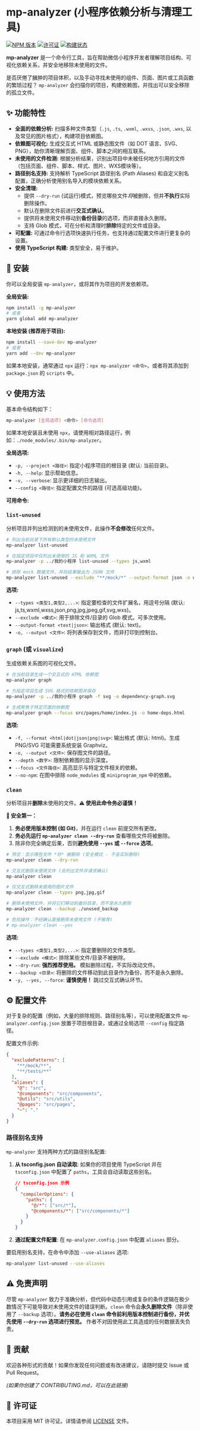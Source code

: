 # mp-analyzer (小程序依赖分析与清理工具)

[![NPM 版本](https://img.shields.io/npm/v/mp-analyzer.svg?style=flat)](https://www.npmjs.com/package/mp-analyzer) <!-- 如果项目名称不同，请替换 'mp-analyzer' -->
[![许可证](https://img.shields.io/npm/l/mp-analyzer.svg?style=flat)](LICENSE) <!-- 链接到你的 LICENSE 文件 -->
[![构建状态](https://img.shields.io/travis/com/your-username/mp-analyzer.svg?style=flat)](https://travis-ci.com/your-username/mp-analyzer) <!-- CI/CD占位符 -->

**mp-analyzer** 是一个命令行工具，旨在帮助微信小程序开发者理解项目结构、可视化依赖关系，并安全地移除未使用的文件。

是否厌倦了臃肿的项目体积，以及手动寻找未使用的组件、页面、图片或工具函数的繁琐过程？ `mp-analyzer` 会扫描你的项目，构建依赖图，并找出可以安全移除的孤立文件。

## ✨ 功能特性

* **全面的依赖分析:** 扫描多种文件类型（`.js`, `.ts`, `.wxml`, `.wxss`, `.json`, `.wxs`, 以及常见的图片格式），构建项目依赖图。
* **依赖图可视化:** 生成交互式 HTML 或静态图文件（如 DOT 语言、SVG、PNG），助你清晰理解页面、组件、脚本之间的相互联系。
* **未使用的文件检测:** 根据分析结果，识别出项目中未被任何地方引用的文件（包括页面、组件、脚本、样式、图片、WXS模块等）。
* **路径别名支持:** 支持解析 TypeScript 路径别名 (Path Aliases) 和自定义别名配置，正确分析使用别名导入的模块依赖关系。
* **安全清理:**
  * 提供 `--dry-run` (试运行)模式，预览哪些文件*将*被删除，但并**不执行**实际删除操作。
  * 默认在删除文件前进行**交互式确认**。
  * 提供将未使用文件移动到**备份目录**的选项，而非直接永久删除。
  * 支持 Glob 模式，可在分析和清理时**排除**特定的文件或目录。
* **可配置:** 可通过命令行选项快速执行任务，也支持通过配置文件进行更复杂的设置。
* **使用 TypeScript 构建:** 类型安全，易于维护。

## 🚀 安装

你可以全局安装 `mp-analyzer`，或将其作为项目的开发依赖项。

**全局安装:**

```bash
npm install -g mp-analyzer
# 或者
yarn global add mp-analyzer
```

**本地安装 (推荐用于项目):**

```bash
npm install --save-dev mp-analyzer
# 或者
yarn add --dev mp-analyzer
```

如果本地安装，通常通过 `npx` 运行：`npx mp-analyzer <命令>`，或者将其添加到 `package.json` 的 `scripts` 中。

## 💡 使用方法

基本命令结构如下：

```bash
mp-analyzer [全局选项] <命令> [命令选项]
```

如果本地安装且未使用 `npx`，请使用相对路径运行，例如：`./node_modules/.bin/mp-analyzer`。

**全局选项:**

* `-p, --project <路径>`: 指定小程序项目的根目录 (默认: 当前目录)。
* `-h, --help`: 显示帮助信息。
* `-v, --verbose`: 显示更详细的日志输出。
* `--config <路径>`: 指定配置文件的路径 (可选高级功能)。

**可用命令:**

### `list-unused`

分析项目并列出检测到的未使用文件，此操作**不会修改**任何文件。

```bash
# 列出当前目录下所有默认类型的未使用文件
mp-analyzer list-unused

# 在指定项目中仅列出未使用的 JS 和 WXML 文件
mp-analyzer -p ../我的小程序 list-unused --types js,wxml

# 排除 mock 数据文件，并将结果输出为 JSON 文件
mp-analyzer list-unused --exclude "**/mock/*" --output-format json -o unused.json
```

**选项:**

* `--types <类型1,类型2,...>`: 指定要检查的文件扩展名，用逗号分隔 (默认: js,ts,wxml,wxss,json,png,jpg,jpeg,gif,svg,wxs)。
* `--exclude <模式>`: 用于排除文件/目录的 Glob 模式。可多次使用。
* `--output-format <text|json>`: 输出格式 (默认: text)。
* `-o, --output <文件>`: 将列表保存到文件，而非打印到控制台。

### `graph` (或 `visualize`)

生成依赖关系图的可视化文件。

```bash
# 在当前目录生成一个交互式的 HTML 依赖图
mp-analyzer graph

# 为指定项目生成 SVG 格式的依赖图并保存
mp-analyzer -p ../我的小程序 graph -f svg -o dependency-graph.svg

# 生成聚焦于特定页面的依赖图
mp-analyzer graph --focus src/pages/home/index.js -o home-deps.html
```

**选项:**

* `-f, --format <html|dot|json|png|svg>`: 输出格式 (默认: html)。生成 PNG/SVG 可能需要系统安装 Graphviz。
* `-o, --output <文件>`: 保存图文件的路径。
* `--depth <数字>`: 限制依赖图的显示深度。
* `--focus <文件路径>`: 高亮显示与特定文件相关的依赖。
* `--no-npm`: 在图中排除 `node_modules` 或 `miniprogram_npm` 中的依赖。

### `clean`

分析项目并**删除**未使用的文件。**⚠️ 使用此命令务必谨慎！**

**🚨 安全第一：**

1. **务必使用版本控制 (如 Git)**，并在运行 `clean` 前提交所有更改。
2. **务必先运行 `mp-analyzer clean --dry-run`** 查看哪些文件将被删除。
3. 除非你完全确定后果，否则**避免使用 `--yes` 或 `--force` 选项**。

```bash
# 预览：显示哪些文件 *将* 被删除 (安全模式 - 不会实际删除)
mp-analyzer clean --dry-run

# 交互式删除未使用文件 (会列出文件并请求确认)
mp-analyzer clean

# 仅交互式删除未使用的图片文件
mp-analyzer clean --types png,jpg,gif

# 删除未使用文件，并将它们移动到备份目录，而不是永久删除
mp-analyzer clean --backup ./unused_backup

# 危险操作：不经确认直接删除未使用文件 (不推荐)
# mp-analyzer clean --yes
```

**选项:**

* `--types <类型1,类型2,...>`: 指定要删除的文件类型。
* `--exclude <模式>`: 排除某些文件/目录不被删除。
* `--dry-run`: **强烈推荐使用。** 模拟删除过程，不实际改动文件。
* `--backup <目录>`: 将删除的文件移动到此目录作为备份，而不是永久删除。
* `-y, --yes, --force`: **谨慎使用！** 跳过交互式确认环节。

## ⚙️ 配置文件

对于复杂的配置（例如，大量的排除规则、路径别名等），可以使用配置文件 `mp-analyzer.config.json` 放置于项目根目录，或通过全局选项 `--config` 指定路径。

配置文件示例:

```json
{
  "excludePatterns": [
    "**/mock/**",
    "**/tests/**"
  ],
  "aliases": {
    "@": "src",
    "@components": "src/components",
    "@utils": "src/utils",
    "@pages": "src/pages",
    "~": "."
  }
}
```

### 路径别名支持

`mp-analyzer` 支持两种方式的路径别名配置:

1. **从 tsconfig.json 自动读取**:
   如果你的项目使用 TypeScript 并在 `tsconfig.json` 中配置了 `paths`，工具会自动读取这些别名。

   ```json
   // tsconfig.json 示例
   {
     "compilerOptions": {
       "paths": {
         "@/*": ["src/*"],
         "@components/*": ["src/components/*"]
       }
     }
   }
   ```

2. **通过配置文件配置**:
   在 `mp-analyzer.config.json` 中配置 `aliases` 部分。

要启用别名支持，在命令中添加 `--use-aliases` 选项:

```bash
mp-analyzer list-unused --use-aliases
```

## ⚠️ 免责声明

尽管 `mp-analyzer` 致力于准确分析，但代码中动态引用或复杂的条件逻辑在极少数情况下可能导致对未使用文件的错误判断。`clean` 命令会**永久删除文件**（除非使用了 `--backup` 选项）。**请务必在使用 `clean` 命令前利用版本控制进行备份，并优先使用 `--dry-run` 选项进行预览。** 作者不对因使用此工具造成的任何数据丢失负责。

## 🙌 贡献

欢迎各种形式的贡献！如果你发现任何问题或有改进建议，请随时提交 Issue 或 Pull Request。

*(如果你创建了 CONTRIBUTING.md，可以在此链接)*

## 📄 许可证

本项目采用 MIT 许可证。详情请参阅 [LICENSE](LICENSE) 文件。